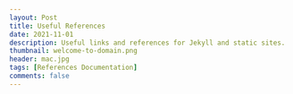 ```yaml
---
layout: Post
title: Useful References
date: 2021-11-01
description: Useful links and references for Jekyll and static sites.
thumbnail: welcome-to-domain.png
header: mac.jpg
tags: [References Documentation]
comments: false
---
```

